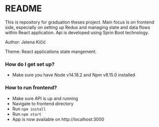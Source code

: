 # README

This is repository for graduation theses project. Main focus is on frontend side, especially on setting up Redux and managing state and data flows within React application. Api is developed using Sprin Boot technology.

Author: Jelena Kičić

Theme: React applications state mangement.

### How do I get set up?

- Make sure you have Node v14.18.2 and Npm v8.15.0 installed

### How to run frontend?

- Make sure API is up and running
- Navigate to frontend directory
- Run `npm install`
- Run `npm start`
- App is now available on http://localhost:3000
